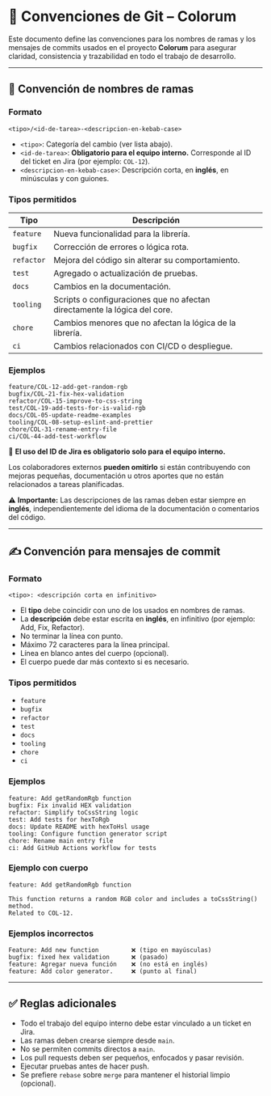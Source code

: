 # 🧾 Convenciones de Git – Colorum

Este documento define las convenciones para los nombres de ramas y los mensajes de commits usados en el proyecto **Colorum** para asegurar claridad, consistencia y trazabilidad en todo el trabajo de desarrollo.

---

## 📂 Convención de nombres de ramas

### Formato

```
<tipo>/<id-de-tarea>-<descripcion-en-kebab-case>
```

- `<tipo>`: Categoría del cambio (ver lista abajo).
- `<id-de-tarea>`: **Obligatorio para el equipo interno.** Corresponde al ID del ticket en Jira (por ejemplo: `COL-12`).
- `<descripcion-en-kebab-case>`: Descripción corta, en **inglés**, en minúsculas y con guiones.

### Tipos permitidos

| Tipo       | Descripción                                                                 |
|------------|-----------------------------------------------------------------------------|
| `feature`  | Nueva funcionalidad para la librería.                                       |
| `bugfix`   | Corrección de errores o lógica rota.                                        |
| `refactor` | Mejora del código sin alterar su comportamiento.                           |
| `test`     | Agregado o actualización de pruebas.                                        |
| `docs`     | Cambios en la documentación.                                                |
| `tooling`  | Scripts o configuraciones que no afectan directamente la lógica del core.  |
| `chore`    | Cambios menores que no afectan la lógica de la librería.                   |
| `ci`       | Cambios relacionados con CI/CD o despliegue.                               |

### Ejemplos

```
feature/COL-12-add-get-random-rgb
bugfix/COL-21-fix-hex-validation
refactor/COL-15-improve-to-css-string
test/COL-19-add-tests-for-is-valid-rgb
docs/COL-05-update-readme-examples
tooling/COL-08-setup-eslint-and-prettier
chore/COL-31-rename-entry-file
ci/COL-44-add-test-workflow
```

🔖 **El uso del ID de Jira es obligatorio solo para el equipo interno.**

Los colaboradores externos **pueden omitirlo** si están contribuyendo con mejoras pequeñas, documentación u otros aportes que no están relacionados a tareas planificadas.

⚠️ **Importante:** Las descripciones de las ramas deben estar siempre en **inglés**, independientemente del idioma de la documentación o comentarios del código.

---

## ✍️ Convención para mensajes de commit

### Formato

```
<tipo>: <descripción corta en infinitivo>
```

- El **tipo** debe coincidir con uno de los usados en nombres de ramas.
- La **descripción** debe estar escrita en **inglés**, en infinitivo (por ejemplo: Add, Fix, Refactor).
- No terminar la línea con punto.
- Máximo 72 caracteres para la línea principal.
- Línea en blanco antes del cuerpo (opcional).
- El cuerpo puede dar más contexto si es necesario.

### Tipos permitidos

- `feature`
- `bugfix`
- `refactor`
- `test`
- `docs`
- `tooling`
- `chore`
- `ci`

### Ejemplos

```
feature: Add getRandomRgb function
bugfix: Fix invalid HEX validation
refactor: Simplify toCssString logic
test: Add tests for hexToRgb
docs: Update README with hexToHsl usage
tooling: Configure function generator script
chore: Rename main entry file
ci: Add GitHub Actions workflow for tests
```

### Ejemplo con cuerpo

```
feature: Add getRandomRgb function

This function returns a random RGB color and includes a toCssString() method.
Related to COL-12.
```

### Ejemplos incorrectos

```
Feature: Add new function         ❌ (tipo en mayúsculas)
bugfix: fixed hex validation      ❌ (pasado)
feature: Agregar nueva función    ❌ (no está en inglés)
feature: Add color generator.     ❌ (punto al final)
```

---

## ✅ Reglas adicionales

- Todo el trabajo del equipo interno debe estar vinculado a un ticket en Jira.
- Las ramas deben crearse siempre desde `main`.
- No se permiten commits directos a `main`.
- Los pull requests deben ser pequeños, enfocados y pasar revisión.
- Ejecutar pruebas antes de hacer push.
- Se prefiere `rebase` sobre `merge` para mantener el historial limpio (opcional).